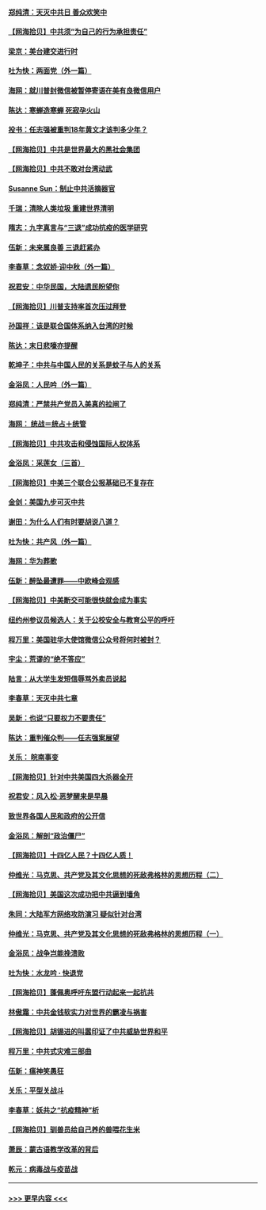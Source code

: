 #### [郑纯清：天灭中共日 善众欢笑中](../pages/nsc993/n12426784.md?t=09241703) 
#### [【网海拾贝】中共须“为自己的行为承担责任”](../pages/nsc993/n12426067.md?t=09241703) 
#### [梁京：美台建交进行时](../pages/nsc993/n12424066.md?t=09241703) 
#### [吐为快：两面党（外一篇）](../pages/nsc993/n12424043.md?t=09241703) 
#### [海网：就川普封微信被暂停寄语在美有良微信用户](../pages/nsc993/n12424021.md?t=09241703) 
#### [陈达：寒蝉造寒蝉 死寂孕火山](../pages/nsc993/n12423958.md?t=09241703) 
#### [投书：任志强被重判18年黄文才该判多少年？](../pages/nsc993/n12423672.md?t=09241703) 
#### [【网海拾贝】中共是世界最大的黑社会集团](../pages/nsc993/n12423543.md?t=09241703) 
#### [【网海拾贝】中共不敢对台湾动武](../pages/nsc993/n12421418.md?t=09241703) 
#### [Susanne Sun：制止中共活摘器官](../pages/nsc993/n12419654.md?t=09241703) 
#### [千瑞：清除人类垃圾 重建世界清明](../pages/nsc993/n12419414.md?t=09241703) 
#### [隋志：九字真言与“三退”成功抗疫的医学研究](../pages/nsc993/n12419248.md?t=09241703) 
#### [伍新：未来属良善 三退赶紧办](../pages/nsc993/n12418496.md?t=09241703) 
#### [李春草：念奴娇·迎中秋（外一篇）](../pages/nsc993/n12418465.md?t=09241703) 
#### [祝君安：中华民国，大陆遗民盼望你](../pages/nsc993/n12418089.md?t=09241703) 
#### [【网海拾贝】川普支持率首次压过拜登](../pages/nsc993/n12418050.md?t=09241703) 
#### [孙国祥：该是联合国体系纳入台湾的时候](../pages/nsc993/n12417369.md?t=09241703) 
#### [陈达：末日悲嚎亦提醒](../pages/nsc993/n12416736.md?t=09241703) 
#### [乾坤子：中共与中国人民的关系是蚊子与人的关系](../pages/nsc993/n12416632.md?t=09241703) 
#### [金浴凤：人民吟（外一篇）](../pages/nsc993/n12416567.md?t=09241703) 
#### [郑纯清：严禁共产党员入美真的拉闸了](../pages/nsc993/n12416550.md?t=09241703) 
#### [海网： 统战＝统占＋统管](../pages/nsc993/n12416404.md?t=09241703) 
#### [【网海拾贝】中共攻击和侵蚀国际人权体系](../pages/nsc993/n12416250.md?t=09241703) 
#### [金浴凤：采莲女（三首）](../pages/nsc993/n12415517.md?t=09241703) 
#### [【网海拾贝】中美三个联合公报基础已不复存在](../pages/nsc993/n12415054.md?t=09241703) 
#### [金剑：美国九步可灭中共](../pages/nsc993/n12413183.md?t=09241703) 
#### [谢田：为什么人们有时要胡说八道？](../pages/nsc993/n12411861.md?t=09241703) 
#### [吐为快：共产风（外一篇）](../pages/nsc993/n12411761.md?t=09241703) 
#### [海网：华为葬歌](../pages/nsc993/n12410381.md?t=09241703) 
#### [伍新：醉坠最遭罪——中欧峰会观感](../pages/nsc993/n12410364.md?t=09241703) 
#### [【网海拾贝】中美断交可能很快就会成为事实](../pages/nsc993/n12409495.md?t=09241703) 
#### [纽约州参议员候选人：关于公校安全与教育公平的呼吁](../pages/nsc993/n12409228.md?t=09241703) 
#### [程万里：美国驻华大使馆微信公众号将何时被封？](../pages/nsc993/n12407397.md?t=09241703) 
#### [宇尘：荒谬的“绝不答应”](../pages/nsc993/n12407360.md?t=09241703) 
#### [陆言：从大学生发短信辱骂外卖员说起](../pages/nsc993/n12407285.md?t=09241703) 
#### [李春草：天灭中共七章](../pages/nsc993/n12406988.md?t=09241703) 
#### [吴新：也说“只要权力不要责任”](../pages/nsc993/n12406966.md?t=09241703) 
#### [陈达：重判催众判——任志强案展望](../pages/nsc993/n12404540.md?t=09241703) 
#### [关乐： 皖南事变](../pages/nsc993/n12404288.md?t=09241703) 
#### [【网海拾贝】针对中共美国四大杀器全开](../pages/nsc993/n12404172.md?t=09241703) 
#### [祝君安：风入松‧恶梦醒来是早晨](../pages/nsc993/n12401953.md?t=09241703) 
#### [致世界各国人民和政府的公开信](../pages/nsc993/n12401824.md?t=09241703) 
#### [金浴凤：解剖“政治僵尸”](../pages/nsc993/n12401808.md?t=09241703) 
#### [【网海拾贝】十四亿人民？十四亿人质！](../pages/nsc993/n12401708.md?t=09241703) 
#### [仲维光：马克思、共产党及其文化思想的死敌弗格林的思想历程（二）](../pages/nsc993/n12399107.md?t=09241703) 
#### [【网海拾贝】美国这次成功把中共逼到墙角](../pages/nsc993/n12400173.md?t=09241703) 
#### [朱同：大陆军方网络攻防演习 疑似针对台湾](../pages/nsc993/n12399868.md?t=09241703) 
#### [仲维光：马克思、共产党及其文化思想的死敌弗格林的思想历程（一）](../pages/nsc993/n12398341.md?t=09241703) 
#### [金浴凤：战争岂能挽溃败](../pages/nsc993/n12398855.md?t=09241703) 
#### [吐为快：水龙吟 · 快退党](../pages/nsc993/n12398849.md?t=09241703) 
#### [【网海拾贝】蓬佩奥呼吁东盟行动起来一起抗共](../pages/nsc993/n12398291.md?t=09241703) 
#### [林傲霜：中共金钱软实力对世界的霸凌与祸害](../pages/nsc993/n12397515.md?t=09241703) 
#### [【网海拾贝】胡锡进的叫嚣印证了中共威胁世界和平](../pages/nsc993/n12397455.md?t=09241703) 
#### [程万里：中共式灾难三部曲](../pages/nsc993/n12397106.md?t=09241703) 
#### [伍新：瘟神笑愚狂](../pages/nsc993/n12397052.md?t=09241703) 
#### [关乐：平型关战斗](../pages/nsc993/n12395387.md?t=09241703) 
#### [李春草：妖共之“抗疫精神”析](../pages/nsc993/n12395240.md?t=09241703) 
#### [【网海拾贝】驯兽员给自己养的兽喂花生米](../pages/nsc993/n12393919.md?t=09241703) 
#### [萧辰：蒙古语教学改革的背后](../pages/nsc993/n12393677.md?t=09241703) 
#### [乾元：病毒战与疫苗战](../pages/nsc993/n12393107.md?t=09241703) 

----
#### [ >>> 更早内容 <<< ](../indexes/nsc993-earlier.md)
